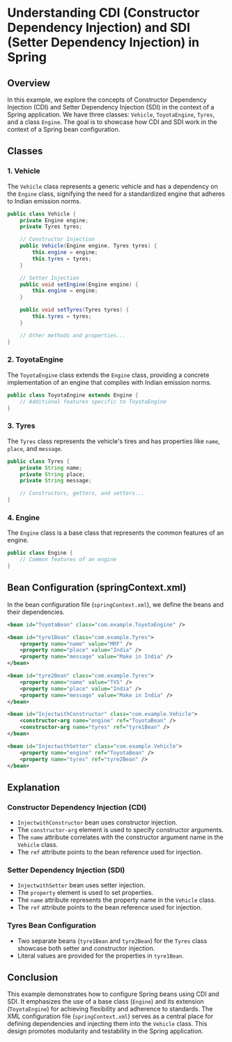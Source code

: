 # Understanding CDI (Constructor Dependency Injection) and SDI (Setter Dependency Injection) in Spring

## Overview

In this example, we explore the concepts of Constructor Dependency Injection (CDI) and Setter Dependency Injection (SDI) in the context of a Spring application. We have three classes: `Vehicle`, `ToyotaEngine`, `Tyres`, and a class `Engine`. The goal is to showcase how CDI and SDI work in the context of a Spring bean configuration.

## Classes

### 1. Vehicle

The `Vehicle` class represents a generic vehicle and has a dependency on the `Engine` class, signifying the need for a standardized engine that adheres to Indian emission norms.

```java
public class Vehicle {
    private Engine engine;
    private Tyres tyres;

    // Constructor Injection
    public Vehicle(Engine engine, Tyres tyres) {
        this.engine = engine;
        this.tyres = tyres;
    }

    // Setter Injection
    public void setEngine(Engine engine) {
        this.engine = engine;
    }

    public void setTyres(Tyres tyres) {
        this.tyres = tyres;
    }

    // Other methods and properties...
}
```

### 2. ToyotaEngine

The `ToyotaEngine` class extends the `Engine` class, providing a concrete implementation of an engine that complies with Indian emission norms.

```java
public class ToyotaEngine extends Engine {
    // Additional features specific to ToyotaEngine
}
```

### 3. Tyres

The `Tyres` class represents the vehicle's tires and has properties like `name`, `place`, and `message`.

```java
public class Tyres {
    private String name;
    private String place;
    private String message;

    // Constructors, getters, and setters...
}
```

### 4. Engine

The `Engine` class is a base class that represents the common features of an engine.

```java
public class Engine {
    // Common features of an engine
}
```

## Bean Configuration (springContext.xml)

In the bean configuration file (`springContext.xml`), we define the beans and their dependencies.

```xml
<bean id="ToyotaBean" class="com.example.ToyotaEngine" />

<bean id="tyre1Bean" class="com.example.Tyres">
    <property name="name" value="MRF" />
    <property name="place" value="India" />
    <property name="message" value="Make in India" />
</bean>

<bean id="tyre2Bean" class="com.example.Tyres">
    <property name="name" value="TVS" />
    <property name="place" value="India" />
    <property name="message" value="Make in India" />
</bean>

<bean id="InjectwithConstructor" class="com.example.Vehicle">
    <constructor-arg name="engine" ref="ToyotaBean" />
    <constructor-arg name="tyres" ref="tyre1Bean" />
</bean>

<bean id="InjectwithSetter" class="com.example.Vehicle">
    <property name="engine" ref="ToyotaBean" />
    <property name="tyres" ref="tyre2Bean" />
</bean>
```

## Explanation

### Constructor Dependency Injection (CDI)

- `InjectwithConstructor` bean uses constructor injection.
- The `constructor-arg` element is used to specify constructor arguments.
- The `name` attribute correlates with the constructor argument name in the `Vehicle` class.
- The `ref` attribute points to the bean reference used for injection.

### Setter Dependency Injection (SDI)

- `InjectwithSetter` bean uses setter injection.
- The `property` element is used to set properties.
- The `name` attribute represents the property name in the `Vehicle` class.
- The `ref` attribute points to the bean reference used for injection.

### Tyres Bean Configuration

- Two separate beans (`tyre1Bean` and `tyre2Bean`) for the `Tyres` class showcase both setter and constructor injection.
- Literal values are provided for the properties in `tyre1Bean`.

## Conclusion

This example demonstrates how to configure Spring beans using CDI and SDI. It emphasizes the use of a base class (`Engine`) and its extension (`ToyotaEngine`) for achieving flexibility and adherence to standards. The XML configuration file (`springContext.xml`) serves as a central place for defining dependencies and injecting them into the `Vehicle` class. This design promotes modularity and testability in the Spring application.
